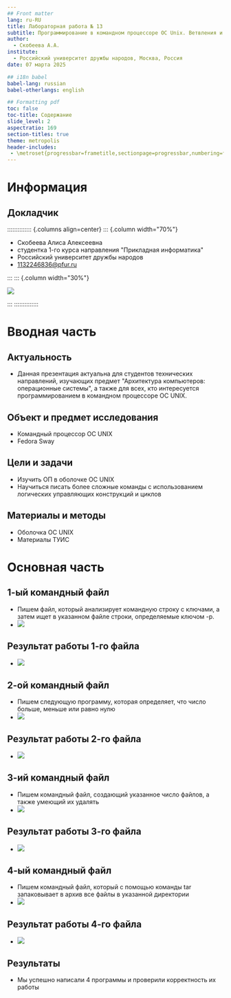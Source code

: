 ```yaml
---
## Front matter
lang: ru-RU
title: Лабораторная работа № 13
subtitle: Программирование в командном процессоре ОС Unix. Ветвления и циклы
author:
  - Скобеева А.А.
institute:
  - Российский университет дружбы народов, Москва, Россия
date: 07 марта 2025

## i18n babel
babel-lang: russian
babel-otherlangs: english

## Formatting pdf
toc: false
toc-title: Содержание
slide_level: 2
aspectratio: 169
section-titles: true
theme: metropolis
header-includes:
 - \metroset{progressbar=frametitle,sectionpage=progressbar,numbering=fraction}
---
```


# Информация

## Докладчик

:::::::::::::: {.columns align=center}
::: {.column width="70%"}

  * Скобеева Алиса Алексеевна
  * студентка 1-го курса направления "Прикладная информатика"
  * Российский университет дружбы народов
  * [1132246836@pfur.ru](mailto:1132246836@pfur.ru)

:::
::: {.column width="30%"}

![](./image/skalisa.jpg)

:::
::::::::::::::

# Вводная часть

## Актуальность

- Данная презентация актуальна для студентов технических направлений, изучающих предмет "Архитектура компьютеров: операционные системы", а также для всех, кто интересуется программированием в командном процессоре ОС UNIX.

## Объект и предмет исследования

- Командный процессор ОС UNIX
- Fedora Sway


## Цели и задачи

- Изучить ОП в оболочке ОС UNIX
- Научиться писать более сложные команды с использованием логических управляющих конструкций и циклов

## Материалы и методы

- Оболочка ОС UNIX
- Материалы ТУИС

# Основная часть

## 1-ый командный файл

- Пишем файл, который анализирует командную строку с ключами, а затем ищет в указанном файле строки, определяемые ключом -p.
- ![](./image/1.png)

## Результат работы 1-го файла

- ![](./image/4.png)

## 2-ой командный файл

- Пишем следующую программу, которая определяет, что число больше, меньше или равно нулю
- ![](./image/5.png)

## Результат работы 2-го файла

- ![](./image/6.png)

## 3-ий командный файл

- Пишем командный файл, создающий указанное число файлов, а также умеющий их удалять
- ![](./image/7.png)

## Результат работы 3-го файла

- ![](./image/8.png)

## 4-ый командный файл

- Пишем командный файл, который с помощью команды tar запаковывает в архив все файлы в указанной директории
- ![](./image/9.png)

## Результат работы 4-го файла

- ![](./image/11.png)

## Результаты

- Мы успешно написали 4 программы и проверили корректность их работы


